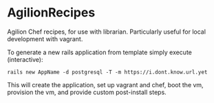 # AgilionRecipes

Agilion Chef recipes, for use with librarian. Particularly useful for local development with vagrant.

To generate a new rails application from template simply execute (interactive):

```shell
rails new AppName -d postgresql -T -m https://i.dont.know.url.yet
```

This will create the application, set up vagrant and chef, boot the vm, provision the vm, and provide custom post-install steps.
